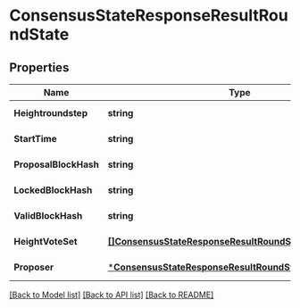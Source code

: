 # ConsensusStateResponseResultRoundState

## Properties
Name | Type | Description | Notes
------------ | ------------- | ------------- | -------------
**Heightroundstep** | **string** |  | [default to null]
**StartTime** | **string** |  | [default to null]
**ProposalBlockHash** | **string** |  | [default to null]
**LockedBlockHash** | **string** |  | [default to null]
**ValidBlockHash** | **string** |  | [default to null]
**HeightVoteSet** | [**[]ConsensusStateResponseResultRoundStateHeightVoteSet**](ConsensusStateResponse_result_round_state_height_vote_set.md) |  | [default to null]
**Proposer** | [***ConsensusStateResponseResultRoundStateProposer**](ConsensusStateResponse_result_round_state_proposer.md) |  | [default to null]

[[Back to Model list]](../README.md#documentation-for-models) [[Back to API list]](../README.md#documentation-for-api-endpoints) [[Back to README]](../README.md)

